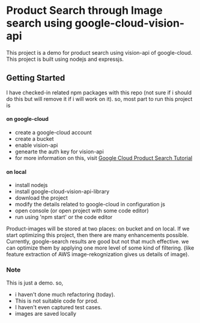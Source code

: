 # Product Search through Image search using google-cloud-vision-api
This project is a demo for product search using vision-api of google-cloud. This project is built using nodejs and expressjs.

## Getting Started
I have checked-in related npm packages with this repo (not sure if i should do this but will remove it if i will work on it). so, most part to run this project is

#### on google-cloud
* create a google-cloud account
* create a bucket
* enable vision-api
* genearte the auth key for vision-api
* for more information on this, visit [Google Cloud Product Search Tutorial](https://cloud.google.com/vision/product-search/docs/tutorial-search-merged)

#### on local
* install nodejs
* install google-cloud-vision-api-library
* download the project
* modify the details related to google-cloud in configuration js
* open console (or open project with some code editor)
* run using 'npm start' or the code editor

Product-images will be stored at two places: on bucket and on local. If we start optimizing this project, then there are many enhancements possible. Currently, google-search results are good but not that much effective. we can optimize them by applying one more level of some kind of filtering. (like feature extraction of AWS image-rekognization gives us details of image).

### Note
This is just a demo. so,
* i haven't done much refactoring (today).
* This is not suitable code for prod.
* I haven't even captured test cases.
* images are saved locally

